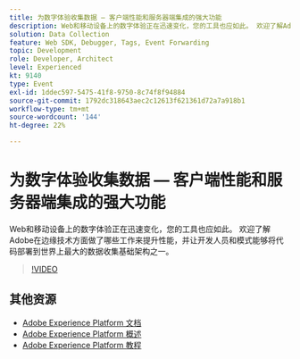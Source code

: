 ```yaml
---
title: 为数字体验收集数据 — 客户端性能和服务器端集成的强大功能
description: Web和移动设备上的数字体验正在迅速变化，您的工具也应如此。 欢迎了解Adobe在边缘技术方面做了哪些工作来提升性能，并让开发人员和模式能够将代码部署到世界上最大的数据收集基础架构之一。
solution: Data Collection
feature: Web SDK, Debugger, Tags, Event Forwarding
topic: Development
role: Developer, Architect
level: Experienced
kt: 9140
type: Event
exl-id: 1ddec597-5475-41f8-9750-8c74f8f94884
source-git-commit: 1792dc318643aec2c12613f621361d72a7a918b1
workflow-type: tm+mt
source-wordcount: '144'
ht-degree: 22%

---
```


# 为数字体验收集数据 — 客户端性能和服务器端集成的强大功能

Web和移动设备上的数字体验正在迅速变化，您的工具也应如此。 欢迎了解Adobe在边缘技术方面做了哪些工作来提升性能，并让开发人员和模式能够将代码部署到世界上最大的数据收集基础架构之一。

>[!VIDEO](https://video.tv.adobe.com/v/337584/?quality=12&learn=on&hidetitle=true)

## 其他资源

- [Adobe Experience Platform 文档](https://experienceleague.adobe.com/docs/experience-platform.html)
- [Adobe Experience Platform 概述](https://experienceleague.adobe.com/docs/experience-platform/landing/home.html?lang=zh-Hans)
- [Adobe Experience Platform 教程](https://experienceleague.adobe.com/docs/platform-learn/tutorials/overview.html?lang=en)

